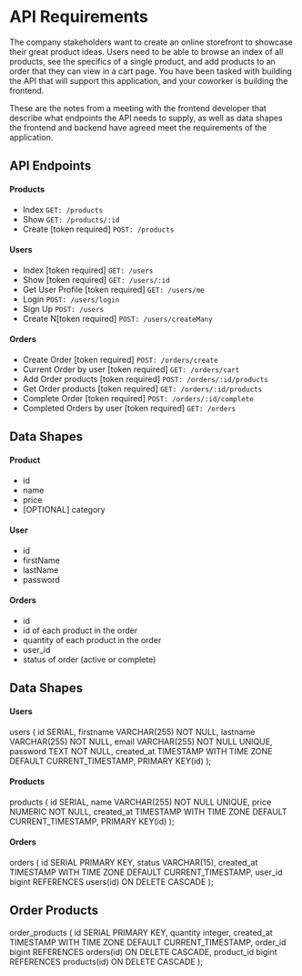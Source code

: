 # API Requirements
The company stakeholders want to create an online storefront to showcase their great product ideas. Users need to be able to browse an index of all products, see the specifics of a single product, and add products to an order that they can view in a cart page. You have been tasked with building the API that will support this application, and your coworker is building the frontend.

These are the notes from a meeting with the frontend developer that describe what endpoints the API needs to supply, as well as data shapes the frontend and backend have agreed meet the requirements of the application. 

## API Endpoints
#### Products
- Index `GET: /products`
- Show `GET: /products/:id`
- Create [token required] `POST: /products`

#### Users
- Index [token required] `GET: /users`
- Show [token required] `GET: /users/:id`
- Get User Profile [token required] `GET: /users/me`
- Login `POST: /users/login`
- Sign Up `POST: /users`
- Create N[token required] `POST: /users/createMany`

#### Orders
- Create Order [token required] `POST: /orders/create`
- Current Order by user [token required] `GET: /orders/cart`
- Add Order products [token required] `POST: /orders/:id/products`
- Get Order products [token required] `GET: /orders/:id/products`
- Complete Order [token required] `POST: /orders/:id/complete`
- Completed Orders by user [token required] `GET: /orders`

## Data Shapes
#### Product
-  id
- name
- price
- [OPTIONAL] category

#### User
- id
- firstName
- lastName
- password

#### Orders
- id
- id of each product in the order
- quantity of each product in the order
- user_id
- status of order (active or complete)

## Data Shapes

#### Users
users (
  id SERIAL,
  firstname VARCHAR(255) NOT NULL,
  lastname VARCHAR(255) NOT NULL,
  email VARCHAR(255) NOT NULL UNIQUE,
  password TEXT NOT NULL,
  created_at TIMESTAMP WITH TIME ZONE DEFAULT CURRENT_TIMESTAMP,
  PRIMARY KEY(id)
);

#### Products
products (
  id SERIAL,
  name VARCHAR(255) NOT NULL UNIQUE,
  price NUMERIC NOT NULL,
  created_at TIMESTAMP WITH TIME ZONE DEFAULT CURRENT_TIMESTAMP,
  PRIMARY KEY(id)
);

#### Orders
orders (
    id SERIAL PRIMARY KEY,
    status VARCHAR(15),
    created_at TIMESTAMP WITH TIME ZONE DEFAULT CURRENT_TIMESTAMP,
    user_id bigint REFERENCES users(id) ON DELETE CASCADE
);

## Order Products
order_products (
    id SERIAL PRIMARY KEY,
    quantity integer,
    created_at TIMESTAMP WITH TIME ZONE DEFAULT CURRENT_TIMESTAMP,
    order_id bigint REFERENCES orders(id) ON DELETE CASCADE,
    product_id bigint REFERENCES products(id) ON DELETE CASCADE
);


